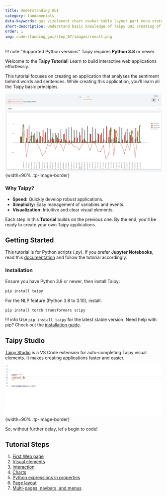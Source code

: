 ```yaml
---
title: Understanding GUI
category: fundamentals
data-keywords: gui vizelement chart navbar table layout part menu state multi-page callback markdown
short-description: Understand basic knowledge of Taipy GUI creating of a multi-page NLP application.
order: 1
img: understanding_gui/step_07/images/result.png
---
```


!!! note "Supported Python versions"
    Taipy requires **Python 3.8** or newer.

Welcome to the **Taipy Tutorial**! Learn to build interactive web applications
effortlessly.

This tutorial focuses on creating an application that analyses the sentiment behind words
and sentences. While creating this application, you'll learn all the Taipy basic
principles.

![GUI application](step_07/images/result.png){width=90% .tp-image-border}


### Why Taipy?

- **Speed:** Quickly develop robust applications.
- **Simplicity:** Easy management of variables and events.
- **Visualization:** Intuitive and clear visual elements.

Each step in this **Tutorial** builds on the previous one. By the end, you'll be ready to
create your own Taipy applications.

## Getting Started

This tutorial is for Python scripts (*.py*). If you prefer **Jupyter Notebooks**, read
this [documentation](../../../userman/notebooks.md) and follow the tutorial
accordingly.

### Installation

Ensure you have Python 3.8 or newer, then install Taipy:

```bash
pip install taipy
```

For the NLP feature (Python 3.8 to 3.10), install:

```bash
pip install torch transformers scipy
```

!!! info
    Use `pip install taipy` for the latest stable version. Need help with pip? Check out
    the [installation guide](http://docs.python-guide.org/en/latest/starting/installation/).

## Taipy Studio

[Taipy Studio](../../../userman/ecosystem/studio/index.md) is a VS Code extension for
auto-completing Taipy visual elements. It makes creating applications faster and easier.

![Taipy Studio Demo](./images/taipy-studio.gif){width=90% .tp-image-border}

So, without further delay, let's begin to code!

## Tutorial Steps

1. [First Web page](step_01/step_01.md)
2. [Visual elements](step_02/step_02.md)
3. [Interaction](step_03/step_03.md)
4. [Charts](step_04/step_04.md)
5. [Python expressions in properties](step_05/step_05.md)
6. [Page layout](step_06/step_06.md)
7. [Multi-pages, navbars, and menus](step_07/step_07.md)
